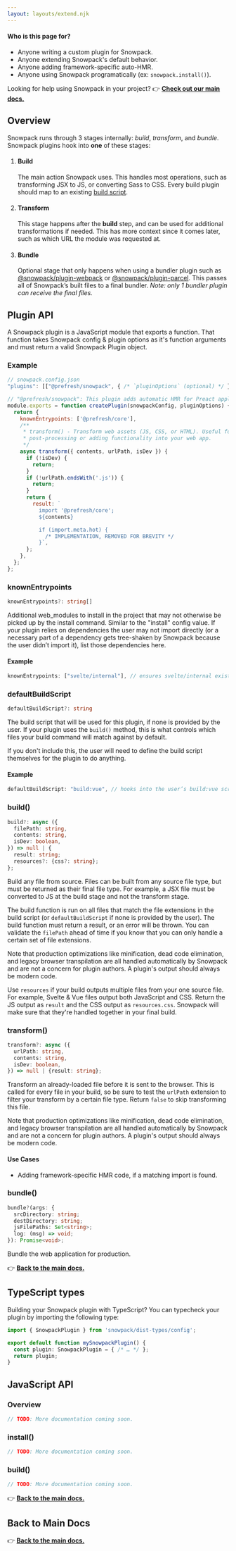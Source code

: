 ```yaml
---
layout: layouts/extend.njk
---
```


#### Who is this page for?

- Anyone writing a custom plugin for Snowpack.
- Anyone extending Snowpack's default behavior.
- Anyone adding framework-specific auto-HMR.
- Anyone using Snowpack programatically (ex: `snowpack.install()`).

Looking for help using Snowpack in your project?
👉 **[Check out our main docs.](/)**

## Overview

Snowpack runs through 3 stages internally: _build_, _transform_, and _bundle_. Snowpack plugins hook into **one** of these stages:

<ol class="ol">
  <li class="tc-green">
    <h4 class="ol-title">Build</h4>
    <div class="tc-text">The main action Snowpack uses. This handles most operations, such as transforming JSX to JS, or converting Sass to CSS. Every build plugin should map to an existing <a href="/#build-scripts">build script</a>.</div>
  </li>
  <li class="tc-blue">
    <h4 class="ol-title">Transform</h4>
    <div class="tc-text">This stage happens after the <strong>build</strong> step, and can be used for additional transformations if needed. This has more context since it comes later, such as which URL the module was requested at.</div>
  </li>
  <li class="tc-magenta">
    <h4 class="ol-title">Bundle</h4>
    <div class="tc-text">Optional stage that only happens when using a bundler plugin such as <a href="https://github.com/pikapkg/create-snowpack-app/tree/master/packages/plugin-webpack" target="_blank" rel="noopener nofollow">@snowpack/plugin-webpack</a> or <a href="https://github.com/pikapkg/create-snowpack-app/tree/master/packages/plugin-parcel" target="_blank" rel="noopener nofollow">@snowpack/plugin-parcel</a>. This passes all of Snowpack’s built files to a final bundler. <em>Note: only 1 bundler plugin can receive the final files.</em></div>
  </li>
</ol>


## Plugin API

A Snowpack plugin is a JavaScript module that exports a function. That function takes Snowpack config & plugin options as it's function arguments and must return a valid Snowpack Plugin object.

### Example

```js
// snowpack.config.json
"plugins": [["@prefresh/snowpack", { /* `pluginOptions` (optional) */ }]]
```

```js
// "@prefresh/snowpack": This plugin adds automatic HMR for Preact applications.
module.exports = function createPlugin(snowpackConfig, pluginOptions) {
  return {
    knownEntrypoints: ['@prefresh/core'],
    /**
     * transform() - Transform web assets (JS, CSS, or HTML). Useful for
     * post-processing or adding functionality into your web app.
     */
    async transform({ contents, urlPath, isDev }) {
      if (!isDev) {
        return;
      }
      if (!urlPath.endsWith('.js')) {
        return;
      }
      return {
        result: `
          import '@prefresh/core';
          ${contents}

          if (import.meta.hot) {
            /* IMPLEMENTATION, REMOVED FOR BREVITY */
          }`,
      };
    },
  };
};
```

### knownEntrypoints

```ts
knownEntrypoints?: string[]
```

Additional web_modules to install in the project that may not otherwise be picked up by the install command. Similar to the "install" config value. If your plugin relies on dependencies the user may not import directly (or a necessary part of a dependency gets tree-shaken by Snowpack because the user didn’t import it), list those dependencies here.

#### Example

```ts
knownEntrypoints: ["svelte/internal"], // ensures svelte/internal exists in web_modules at the end
```

### defaultBuildScript

```ts
defaultBuildScript?: string
```

The build script that will be used for this plugin, if none is provided by the user. If your plugin uses the `build()` method, this is what controls which files your build command will match against by default.

If you don't include this, the user will need to define the build script themselves for the plugin to do anything.

#### Example

```ts
defaultBuildScript: "build:vue", // hooks into the user’s build:vue script automatically unless they manually override this
```

### build()

```ts
build?: async ({
  filePath: string,
  contents: string,
  isDev: boolean,
}) => null | {
  result: string;
  resources?: {css?: string};
};
```

Build any file from source. Files can be built from any source file type, but must be returned as their final file type. For example, a JSX file must be converted to JS at the build stage and not the transform stage.

The build function is run on all files that match the file extensions in the build script (or `defaultBuildScript` if none is provided by the user). The build function must return a result, or an error will be thrown. You can validate the `filePath` ahead of time if you know that you can only handle a certain set of file extensions.

Note that production optimizations like minification, dead code elimination, and legacy browser transpilation are all handled automatically by Snowpack and are not a concern for plugin authors. A plugin's output should always be modern code.

Use `resources` if your build outputs multiple files from your one source file. For example, Svelte & Vue files output both JavaScript and CSS. Return the JS output as `result` and the CSS output as `resources.css`. Snowpack will make sure that they're handled together in your final build.

### transform()

```ts
transform?: async ({
  urlPath: string,
  contents: string,
  isDev: boolean,
}) => null | {result: string};
```

Transform an already-loaded file before it is sent to the browser. This is called for every file in your build, so be sure to test the `urlPath` extension to filter your transform by a certain file type. Return `false` to skip transforming this file.

Note that production optimizations like minification, dead code elimination, and legacy browser transpilation are all handled automatically by Snowpack and are not a concern for plugin authors. A plugin's output should always be modern code.

#### Use Cases

- Adding framework-specific HMR code, if a matching import is found.

### bundle()

```ts
bundle?(args: {
  srcDirectory: string;
  destDirectory: string;
  jsFilePaths: Set<string>;
  log: (msg) => void;
}): Promise<void>;
```

Bundle the web application for production.


👉 **[Back to the main docs.](/)**

## TypeScript types

Building your Snowpack plugin with TypeScript? You can typecheck your plugin by importing the following type:

```ts
import { SnowpackPlugin } from 'snowpack/dist-types/config';

export default function mySnowpackPlugin() {
  const plugin: SnowpackPlugin = { /* … */ };
  return plugin;
}
```

## JavaScript API

### Overview

```js
// TODO: More documentation coming soon.
```

### install()
```js
// TODO: More documentation coming soon.
```

### build()
```js
// TODO: More documentation coming soon.
```


👉 **[Back to the main docs.](/)**

## Back to Main Docs

👉 **[Back to the main docs.](/)**
